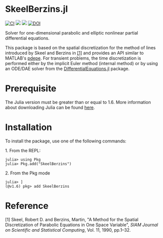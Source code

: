 # SkeelBerzins.jl

[![CI](https://github.com/gregoirepourtier/SkeelBerzins.jl/actions/workflows/ci.yml/badge.svg)](https://github.com/gregoirepourtier/SkeelBerzins.jl/actions/workflows/ci.yml)
[![](https://img.shields.io/badge/docs-stable-blue.svg)](https://gregoirepourtier.github.io/SkeelBerzins.jl/stable/)
[![](https://img.shields.io/badge/docs-dev-blue.svg)](https://gregoirepourtier.github.io/SkeelBerzins.jl/dev/)
[![DOI](https://zenodo.org/badge/579040536.svg)](https://zenodo.org/badge/latestdoi/579040536)

Solver for one-dimensional parabolic and elliptic nonlinear partial differential equations.

This package is based on the spatial discretization for the method of lines introduced by Skeel and Berzins in [[1]](#Reference) and provides an API similar to MATLAB's [pdepe](https://de.mathworks.com/help/matlab/ref/pdepe.html). For transient problems, the time discretization is performed either by the implicit Euler method (internal method) or by using an ODE/DAE solver from the [DifferentialEquations.jl](https://github.com/SciML/DifferentialEquations.jl) package.

# Prerequisite

The Julia version must be greater than or equal to 1.6. More information about downloading Julia can be found [here](https://julialang.org/downloads/).

# Installation

To install the package, use one of the following commands:

1\. From the REPL:

```jldoctest
julia> using Pkg
julia> Pkg.add("SkeelBerzins")
```

2\. From the Pkg mode 

```jldoctest
julia> ]
(@v1.6) pkg> add SkeelBerzins
```

# Reference
[1] Skeel, Robert D. and Berzins, Martin, "A Method for the Spatial Discretization of Parabolic Equations in One Space Variable", _SIAM Journal on Scientific and Statistical Computing_, Vol. 11, 1990, pp.1–32.
